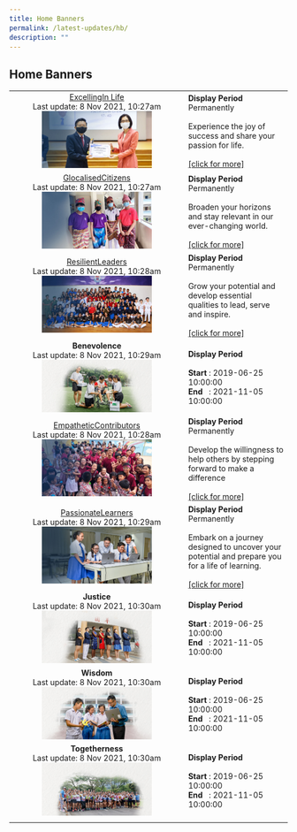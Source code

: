 ```yaml
---
title: Home Banners
permalink: /latest-updates/hb/
description: ""
---
```

## Home Banners

|  |  |
|:---:|---|
|  [ExcellingIn Life](/the-huayi-experience/stud-ss/)<br>Last update: 8 Nov 2021, 10:27am<br><img src="/images/d00e1b985_468.jpg" style="width:66%"> | **Display Period**<br>Permanently<br><br>Experience the joy of success and share your passion for life.<br><br>[\[click for more\]](/the-huayi-experience/stud-ss/) |
| [GlocalisedCitizens](/the-huayi-experience/csp/)<br>Last update: 8 Nov 2021, 10:27am<br><img src="/images/37f2119ca_469.jpg" style="width:66%"> | **Display Period**<br>Permanently<br><br>Broaden your horizons and stay relevant in our ever-changing world.<br><br>[\[click for more\]](/the-huayi-experience/csp/) |
| [ResilientLeaders](/the-huayi-experience/sl/)<br>Last update: 8 Nov 2021, 10:28am<br><img src="/images/f9ae285f6_470 (1).jpg" style="width:66%"> | **Display Period**<br>Permanently<br><br>Grow your potential and develop essential qualities to lead, serve and inspire.<br><br>[\[click for more\]](/the-huayi-experience/sl/) |
| **Benevolence**<br>Last update: 8 Nov 2021, 10:29am<br><img src="/images/8ca748545_328.jpg" style="width:66%"> | **Display Period**<br><br>**Start** : 2019-06-25 10:00:00  <br>**End**   : 2021-11-05 10:00:00 |
| [EmpatheticContributors](/the-huayi-experience/alp/)<br>Last update: 8 Nov 2021, 10:28am<br><img src="/images/7a9c7dc5f_471.jpg" style="width:66%"> |  **Display Period**<br>Permanently<br><br>Develop the willingness to help others by stepping forward to make a difference<br><br>[\[click for more\]](/the-huayi-experience/alp/)|
| [PassionateLearners](/the-huayi-experience/aa/)<br>Last update: 8 Nov 2021, 10:29am<br><img src="/images/280467e05_472.jpg" style="width:66%"> | **Display Period**<br>Permanently<br><br>Embark on a journey designed to uncover your potential and prepare you for a life of learning.<br><br>[\[click for more\]](/the-huayi-experience/aa/) |
| **Justice**<br>Last update: 8 Nov 2021, 10:30am<br><img src="/images/47adb6f7d_327.jpg" style="width:66%"> | **Display Period**<br><br>**Start** : 2019-06-25 10:00:00  <br>**End**   : 2021-11-05 10:00:00 |
| **Wisdom**<br>Last update: 8 Nov 2021, 10:30am<br><img src="/images/c262031ac_325.jpg" style="width:66%"> | **Display Period**<br><br>**Start** : 2019-06-25 10:00:00  <br>**End**   : 2021-11-05 10:00:00 |
| **Togetherness**<br>Last update: 8 Nov 2021, 10:30am<br><img src="/images/f643f0686_326.jpg" style="width:66%"> | **Display Period**<br><br>**Start** : 2019-06-25 10:00:00  <br>**End**   : 2021-11-05 10:00:00 |
|  |  |
